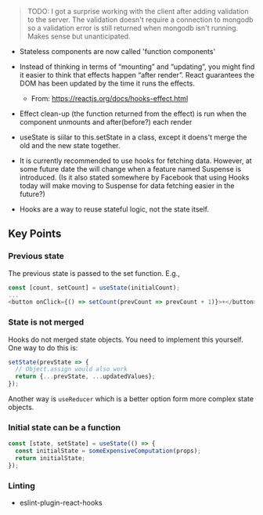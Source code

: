 > TODO: I got a surprise working with the client after adding validation to the server. The validation doesn't require a connection to mongodb so a validation error is still returned when mongodb isn't running. Makes sense but unanticipated.


- Stateless components are now called 'function components'
- Instead of thinking in terms of “mounting” and “updating”, you might find it easier to think that effects happen “after render”. React guarantees the DOM has been updated by the time it runs the effects.
  - From: https://reactjs.org/docs/hooks-effect.html
- Effect clean-up (the function returned from the effect) is run when the component unmounts and after(before?) each render

- useState is siilar to this.setState in a class, except it doens't merge the old and the new state together.

- It is currently recommended to use hooks for fetching data. However, at some future date the will change when a feature named Suspense is introduced. (Is it also stated somewhere by Facebook that using Hooks today will make moving to Suspense for data fetching easier in the future?)

- Hooks are a way to reuse stateful logic, not the state itself.



## Key Points

### Previous state

The previous state is passed to the set function. E.g.,

```js
const [count, setCount] = useState(initialCount);
...
<button onClick={() => setCount(prevCount => prevCount + 1)}>+</button>
```

### State is not merged

Hooks do not merged state objects. You need to implement this yourself. One way to do this is:

```js
setState(prevState => {
  // Object.assign would also work
  return {...prevState, ...updatedValues};
});
```

Another way is `useReducer` which is a better option form more complex state objects.

### Initial state can be a function

```js
const [state, setState] = useState(() => {
  const initialState = someExpensiveComputation(props);
  return initialState;
});
```



### Linting
- eslint-plugin-react-hooks
